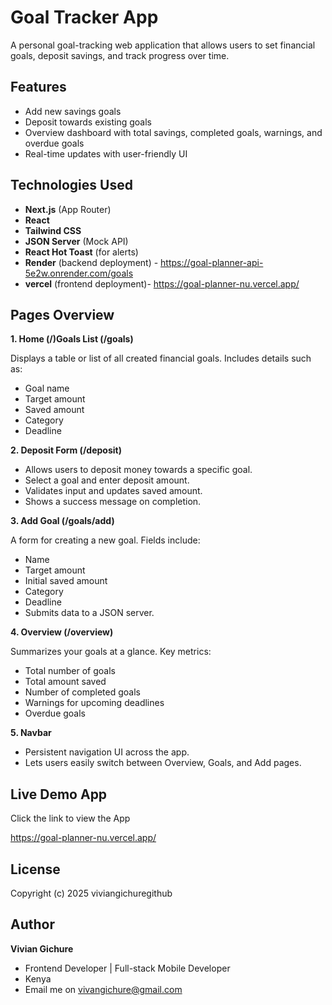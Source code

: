 # Goal Tracker App

A personal goal-tracking web application that allows users to set financial goals, deposit savings, and track progress over time.

## Features

- Add new savings goals
- Deposit towards existing goals
- Overview dashboard with total savings, completed goals, warnings, and overdue goals
- Real-time updates with user-friendly UI


## Technologies Used

- **Next.js** (App Router)
- **React**
- **Tailwind CSS**
- **JSON Server** (Mock API)
- **React Hot Toast** (for alerts)
- **Render** (backend deployment) - https://goal-planner-api-5e2w.onrender.com/goals
- **vercel** (frontend deployment)- https://goal-planner-nu.vercel.app/

## Pages Overview
**1. Home (/)Goals List (/goals)**

Displays a table or list of all created financial goals.
Includes details such as:
- Goal name
- Target amount
- Saved amount
- Category
- Deadline

**2. Deposit Form (/deposit)**

- Allows users to deposit money towards a specific goal.
- Select a goal and enter deposit amount.
- Validates input and updates saved amount.
- Shows a success message on completion.

**3. Add Goal (/goals/add)**

A form for creating a new goal.
Fields include:
- Name
- Target amount
- Initial saved amount
- Category
- Deadline
- Submits data to a JSON server.

**4. Overview (/overview)**

Summarizes your goals at a glance.
Key metrics:
- Total number of goals
- Total amount saved
- Number of completed goals
- Warnings for upcoming deadlines
- Overdue goals

**5. Navbar**
- Persistent navigation UI across the app.
- Lets users easily switch between Overview, Goals, and Add pages.

## Live Demo App
Click the link to view the App

https://goal-planner-nu.vercel.app/

## License

Copyright (c) 2025 viviangichuregithub

## Author
**Vivian Gichure**
- Frontend Developer |  Full-stack Mobile Developer
- Kenya
- Email me on vivangichure@gmail.com
